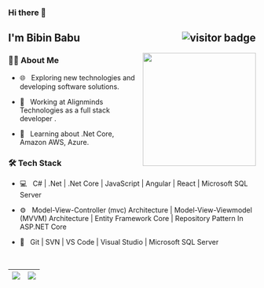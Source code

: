 ### Hi there 👋


<h2> I'm Bibin Babu <img align='right' src="https://visitor-badge.laobi.icu/badge?page_id=hareendranmg.hareendranmg&style=flat-square" alt="visitor badge"/> </h2>

<img src="https://raw.githubusercontent.com/MicaelliMedeiros/micaellimedeiros/master/image/computer-illustration.png" width="230" align='right'>

<h3> 🧑‍💻 About Me </h3>



- 🌐 &nbsp; Exploring new technologies and developing software solutions.

- 💼 &nbsp; Working at Alignminds Technologies as a full stack developer .

- 🌱 &nbsp; Learning about .Net Core, Amazon AWS, Azure.


<h3>🛠 Tech Stack</h3>


- 💻 &nbsp; C# |  .Net  |  .Net Core  |  JavaScript  | Angular | React | Microsoft SQL Server

- ⚙️ &nbsp; Model-View-Controller (mvc) Architecture | Model-View-Viewmodel (MVVM) Architecture  | Entity Framework Core | Repository Pattern In ASP.NET Core

- 🔧 &nbsp; Git | SVN | VS Code | Visual Studio | Microsoft SQL Server


<br/>

<div>

![](https://github-readme-stats.vercel.app/api?username=BibinBabu1198&show_icons=true&count_private=true&hide=issues) | ![](https://github-readme-stats.vercel.app/api/top-langs/?username=BibinBabu1198&layout=compact)
----------------------------------------------------------------------------------------------------------------------------- | --------------------------------------------------------------------------------------------------------

</div>
<br/>


